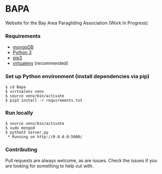 # BAPA

Website for the Bay Area Paragliding Association (Work In Progress)

### Requirements
- [mongoDB](http://www.mongodb.org/)
- [Python 3](https://www.python.org/)
- [pip3](https://pip.pypa.io/en/latest/installing.html)
- [virtualenv](http://docs.python-guide.org/en/latest/dev/virtualenvs/) (recommended)

### Set up Python environment (install dependencies via pip)
```
$ cd Bapa
$ virtualenv venv
$ source venv/bin/activate
$ pip3 install -r requirements.txt
```

### Run locally
```
$ source venv/bin/activate
$ sudo mongod
$ python3 server.py 
 * Running on http://0.0.0.0:5000/
```

### Contributing
Pull requests are always welcome, as are issues.  Check the issues if you are looking for something to help out with.
